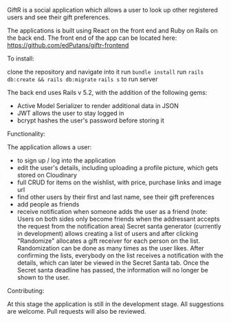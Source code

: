 GiftR is a social application which allows a user to look up other registered users and see their gift preferences.

The applications is built using React on the front end and Ruby on Rails on the back end. The front end of the app can be located here: https://github.com/edPutans/giftr-frontend

To install:

clone the repository and navigate into it
run ```bundle install```
run ```rails db:create && rails db:migrate```
```rails s``` to run server

The back end uses Rails v 5.2, with the addition of the following gems:
- Active Model Serializer to render additional data in JSON
- JWT allows the user to stay logged in
- bcrypt hashes the user's password before storing it

Functionality:

The application allows a user:
 - to sign up / log into the application
 - edit the user's details, including uploading a profile picture, which gets stored on Cloudinary
 - full CRUD for items on the wishlist, with price, purchase links and image url
 - find other users by their first and last name, see their gift preferences
 - add people as friends
 - receive notification when someone adds the user as a friend (note: Users on both sides only become friends when the addressant accepts  the request from the notification area)
Secret santa generator (currently in development) allows creating a list of users and after clicking "Randomize" allocates a gift receiver for each person on the list. Randomization can be done as many times as the user likes. After confirming the lists, everybody on the list receives a notification with the details, which can later be viewed in the Secret Santa tab. Once the Secret santa deadline has passed, the information will no longer be shown to the user.

Contributing:

At this stage the application is still in the development stage. All suggestions are welcome. Pull requests will also be reviewed.
